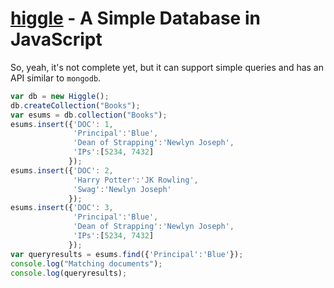 [higgle]() - A Simple Database in JavaScript
======

So, yeah, it's not complete yet, but it can support simple queries and has an API similar to ```mongodb```.

```js
var db = new Higgle();
db.createCollection("Books");
var esums = db.collection("Books");
esums.insert({'DOC': 1,
              'Principal':'Blue',
              'Dean of Strapping':'Newlyn Joseph',
              'IPs':[5234, 7432]
             });
esums.insert({'DOC': 2,
              'Harry Potter':'JK Rowling',
              'Swag':'Newlyn Joseph'
             });
esums.insert({'DOC': 3,
              'Principal':'Blue',
              'Dean of Strapping':'Newlyn Joseph',
              'IPs':[5234, 7432]
             });
var queryresults = esums.find({'Principal':'Blue'});
console.log("Matching documents");
console.log(queryresults);
```
